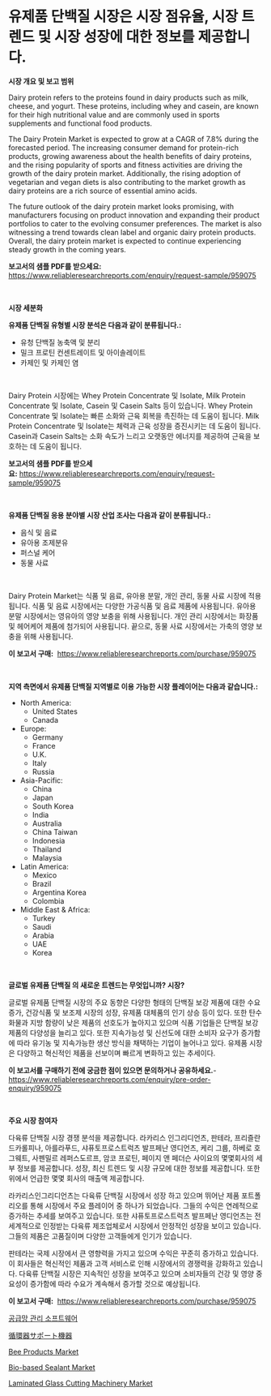 <p><h1>유제품 단백질 시장은 시장 점유율, 시장 트렌드 및 시장 성장에 대한 정보를 제공합니다.</h1></p><p><strong>시장 개요 및 보고 범위</strong></p>
<p><p>Dairy protein refers to the proteins found in dairy products such as milk, cheese, and yogurt. These proteins, including whey and casein, are known for their high nutritional value and are commonly used in sports supplements and functional food products.</p><p>The Dairy Protein Market is expected to grow at a CAGR of 7.8% during the forecasted period. The increasing consumer demand for protein-rich products, growing awareness about the health benefits of dairy proteins, and the rising popularity of sports and fitness activities are driving the growth of the dairy protein market. Additionally, the rising adoption of vegetarian and vegan diets is also contributing to the market growth as dairy proteins are a rich source of essential amino acids.</p><p>The future outlook of the dairy protein market looks promising, with manufacturers focusing on product innovation and expanding their product portfolios to cater to the evolving consumer preferences. The market is also witnessing a trend towards clean label and organic dairy protein products. Overall, the dairy protein market is expected to continue experiencing steady growth in the coming years.</p></p>
<p><strong>보고서의 샘플 PDF를 받으세요:</strong> <a href="https://www.reliableresearchreports.com/enquiry/request-sample/959075">https://www.reliableresearchreports.com/enquiry/request-sample/959075</a></p>
<p>&nbsp;</p>
<p><strong>시장 세분화</strong></p>
<p><strong>유제품 단백질 유형별 시장 분석은 다음과 같이 분류됩니다.:</strong></p>
<p><ul><li>유청 단백질 농축액 및 분리</li><li>밀크 프로틴 컨센트레이트 및 아이솔레이트</li><li>카제인 및 카제인 염</li></ul></p>
<p>&nbsp;</p>
<p><p>Dairy Protein 시장에는 Whey Protein Concentrate 및 Isolate, Milk Protein Concentrate 및 Isolate, Casein 및 Casein Salts 등이 있습니다. Whey Protein Concentrate 및 Isolate는 빠른 소화와 근육 회복을 촉진하는 데 도움이 됩니다. Milk Protein Concentrate 및 Isolate는 체력과 근육 성장을 증진시키는 데 도움이 됩니다. Casein과 Casein Salts는 소화 속도가 느리고 오랫동안 에너지를 제공하여 근육을 보호하는 데 도움이 됩니다.</p></p>
<p><strong>보고서의 샘플 PDF를 받으세요:</strong>&nbsp;<a href="https://www.reliableresearchreports.com/enquiry/request-sample/959075">https://www.reliableresearchreports.com/enquiry/request-sample/959075</a></p>
<p>&nbsp;</p>
<p><strong> 유제품 단백질 응용 분야별 시장 산업 조사는 다음과 같이 분류됩니다.:</strong></p>
<p><ul><li>음식 및 음료</li><li>유아용 조제분유</li><li>퍼스널 케어</li><li>동물 사료</li></ul></p>
<p>&nbsp;</p>
<p><p>Dairy Protein Market는 식품 및 음료, 유아용 분말, 개인 관리, 동물 사료 시장에 적용됩니다. 식품 및 음료 시장에서는 다양한 가공식품 및 음료 제품에 사용됩니다. 유아용 분말 시장에서는 영유아의 영양 보충을 위해 사용됩니다. 개인 관리 시장에서는 화장품 및 헤어케어 제품에 첨가되어 사용됩니다. 끝으로, 동물 사료 시장에서는 가축의 영양 보충을 위해 사용됩니다.</p></p>
<p><strong>이 보고서 구매:</strong>&nbsp; <a href="https://www.reliableresearchreports.com/purchase/959075">https://www.reliableresearchreports.com/purchase/959075</a></p>
<p>&nbsp;</p>
<p><strong>지역 측면에서 유제품 단백질 지역별로 이용 가능한 시장 플레이어는 다음과 같습니다.:</strong></p>
<p><ul>
    <li>
        North America:
        <ul>
            <li>United States</li>
            <li>Canada</li>
        </ul>
    </li>
    <li>
        Europe:
        <ul>
            <li>Germany</li>
            <li>France</li>
            <li>U.K.</li>
            <li>Italy</li>
            <li>Russia</li>
        </ul>
    </li>
    <li>
        Asia-Pacific:
        <ul>
            <li>China</li>
            <li>Japan</li>
            <li>South Korea</li>
            <li>India</li>
            <li>Australia</li>
            <li>China Taiwan</li>
            <li>Indonesia</li>
            <li>Thailand</li>
            <li>Malaysia</li>
        </ul>
    </li>
    <li>
        Latin America:
        <ul>
            <li>Mexico</li>
            <li>Brazil</li>
            <li>Argentina Korea</li>
            <li>Colombia</li>
        </ul>
    </li>
    <li>
        Middle East & Africa:
        <ul>
            <li>Turkey</li>
            <li>Saudi</li>
            <li>Arabia</li>
            <li>UAE</li>
            <li>Korea</li>
        </ul>
    </li>
    </ul></p>
<p>&nbsp;</p>
<p><strong>글로벌 유제품 단백질 의 새로운 트렌드는 무엇입니까? 시장?</strong></p>
<p><p>글로벌 유제품 단백질 시장의 주요 동향은 다양한 형태의 단백질 보강 제품에 대한 수요 증가, 건강식품 및 보조제 시장의 성장, 유제품 대체품의 인기 상승 등이 있다. 또한 탄수화물과 지방 함량이 낮은 제품의 선호도가 높아지고 있으며 식품 기업들은 단백질 보강 제품의 다양성을 늘리고 있다. 또한 지속가능성 및 신선도에 대한 소비자 요구가 증가함에 따라 유기농 및 지속가능한 생산 방식을 채택하는 기업이 늘어나고 있다. 유제품 시장은 다양하고 혁신적인 제품을 선보이며 빠르게 변화하고 있는 추세이다.</p></p>
<p><strong>이 보고서를 구매하기 전에 궁금한 점이 있으면 문의하거나 공유하세요.</strong>- <a href="https://www.reliableresearchreports.com/enquiry/pre-order-enquiry/959075">https://www.reliableresearchreports.com/enquiry/pre-order-enquiry/959075</a></p>
<p>&nbsp;</p>
<p><strong>주요 시장 참여자</strong></p>
<p><p>다육류 단백질 시장 경쟁 분석을 제공합니다. 라카리스 인그리디언츠, 판테라, 프리즐란드카롤피나, 아를라푸드, 샤퓨토프로스트럭츠 발프페난 영디언츠, 케리 그룹, 하베로 호그웨트, 사펜밀르 레퍼스도르프, 암코 프로틴, 페이지 앤 페더슨 사이요의 몇몇회사의 세부 정보를 제공합니다. 성장, 최신 트렌드 및 시장 규모에 대한 정보를 제공합니다. 또한 위에서 언급한 몇몇 회사의 매출액 제공합니다. </p><p>라카리스인그리디언츠는 다육류 단백질 시장에서 성장 하고 있으며 뛰어난 제품 포트폴리오를 통해 시장에서 주요 플레이어 중 하나가 되었습니다. 그들의 수익은 연례적으로 증가하는 추세를 보여주고 있습니다. 또한 샤퓨토프로스트럭츠 발프페난 영디언츠는 전 세계적으로 인정받는 다육류 제조업체로서 시장에서 안정적인 성장을 보이고 있습니다. 그들의 제품은 고품질이며 다양한 고객들에게 인기가 있습니다.</p><p>판테라는 국제 시장에서 큰 영향력을 가지고 있으며 수익은 꾸준히 증가하고 있습니다. 이 회사들은 혁신적인 제품과 고객 서비스로 인해 시장에서의 경쟁력을 강화하고 있습니다. 다육류 단백질 시장은 지속적인 성장을 보여주고 있으며 소비자들의 건강 및 영양 중요성이 증가함에 따라 수요가 계속해서 증가할 것으로 예상됩니다.</p></p>
<p><strong>이 보고서 구매:</strong>&nbsp;&nbsp;<a href="https://www.reliableresearchreports.com/purchase/959075">https://www.reliableresearchreports.com/purchase/959075</a></p>
<p><p><a href="https://medium.com/@jessieparisian65767/%EA%B3%B5%EA%B8%89%EB%A7%9D-%EA%B4%80%EB%A6%AC-%EC%86%8C%ED%94%84%ED%8A%B8%EC%9B%A8%EC%96%B4-%EC%8B%9C%EC%9E%A5-%EB%B6%84%EC%84%9D-%EA%B7%B8-cagr-%EC%8B%9C%EC%9E%A5-%EC%84%B8%EB%B6%84%ED%99%94-%EB%B0%8F-%EC%84%B8%EA%B3%84-%EC%82%B0%EC%97%85-%EA%B0%9C%EC%9A%94-d5a646da0c33">공급망 관리 소프트웨어</a></p><p><a href="https://medium.com/@lorenzaschmeler/%E5%BE%AA%E7%92%B0%E5%99%A8%E3%82%B5%E3%83%9D%E3%83%BC%E3%83%88%E3%83%87%E3%83%90%E3%82%A4%E3%82%B9%E3%81%AE%E5%B8%82%E5%A0%B4%E8%A6%8F%E6%A8%A1-cagr-%E3%83%88%E3%83%AC%E3%83%B3%E3%83%89-2024%E5%B9%B4%E3%81%8B%E3%82%892030%E5%B9%B4-674eb24429ab">循環器サポート機器</a></p><p><a href="https://github.com/Paul14Anderson63/Market-Research-Report-List-3/blob/main/bee-products-market.md">Bee Products Market</a></p><p><a href="https://view.publitas.com/reportprime-1/bio-based-sealant-market-size-share-trends-analysis-report-by-material-by-type-by-end-user-by-region-and-segment-forecasts-2024-2031/">Bio-based Sealant Market</a></p><p><a href="https://issuu.com/reportprime-2/docs/laminated-glass-cutting-machinery-market-size-2030">Laminated Glass Cutting Machinery Market</a></p></p>
